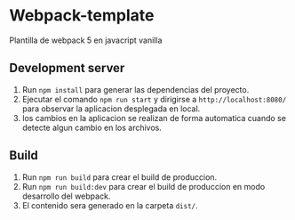 # Webpack-template

Plantilla de webpack 5 en javacript vanilla

## Development server

1. Run `npm install`  para generar las dependencias del proyecto.
2. Ejecutar el comando `npm run start` y dirigirse a `http://localhost:8080/` para observar la aplicacion desplegada en local.
3. los cambios en la aplicacion se realizan de forma automatica cuando se detecte algun cambio en los archivos.

## Build

1. Run `npm run build` para crear el build de produccion.
1. Run `npm run build:dev` para crear el build de produccion en modo desarrollo del webpack.
2. El contenido sera generado en la carpeta `dist/`.
